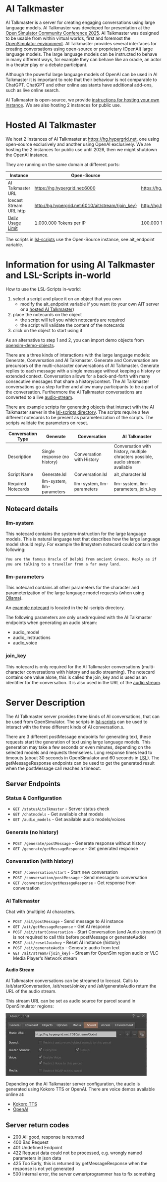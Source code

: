 # AI Talkmaster

AI Talkmaster is a server for creating engaging conversations using large language models. AI Talkmaster was developed for presentation at the [Open Simulator Community Conference 2025](https://conference.opensimulator.org/). AI Talkmaster was designed to be usable from within virtual worlds, first and foremost the [OpenSimulator environment](https://en.wikipedia.org/wiki/OpenSimulator). AI Talkmaster provides several interfaces for creating conversations using open-source or proprietary (OpenAI) large language models. The large language models can be instructed to behave in many different ways, for example they can behave like an oracle, an actor in a theater play or a debate participant. 

Although the powerful large language models of OpenAI can be used in AI Talkmaster it is important to note that their behaviour is not comparable to ChatGPT. ChatGPT and other online assistants have additional add-ons, such as live online search.

AI Talkmaster is open-source, we provide [instructions for hosting your own instance](./hosting_aitalkmaster.md).
We are also hosting 2 instances for public use.


# Hosted AI Talkmaster

We host 2 Instances of AI Talkmaster at https://hg.hypergrid.net, one using open-source exclusively and another using OpenAI exclusively. We are hosting the 2 instances for public use until 2026, then we might shutdown the OpenAI instance.

They are running on the same domain at different ports:

| Instance | Open-Source | OpenAI |
|----------|------------|--------|
| AI Talkmaster URL | https://hg.hypergrid.net:6000 | https://hg.hypergrid.net:7000 |
| Icecast Stream URL http | http://hg.hypergrid.net:6010/ait/stream/{join_key} | http://hg.hypergrid.net:7010/ait/stream/{join_key} |
| [Daily Usage Limit](#daily-usage-limit) | 1.000.000 Tokens per IP | 100.000 Tokens per IP |

The scripts in [lsl-scripts](./lsl-scripts/) use the Open-Source instance, see ait_endpoint variable.

# Information for using AI Talkmaster and LSL-Scripts in-world



How to use the LSL-Scripts in-world:
1. select a script and place it on an object that you own
   - modify the ait_endpoint variable if you want (to your own AIT server or a [hosted AI Talkmaster](hosted-ai-talkmaster))
2. place the notecards on the object
   - the script will tell you which notecards are required
   - the script will validate the content of the notecards
3. click on the object to start using it

As an alternative to step 1 and 2, you can import demo objects from [opensim-demo-objects](./opensim-demo-objects/). 


There are a three kinds of interactions with the large language models: Generate, Conversation and AI Talkmaster. 
Generate and Conversation are precursors of the multi-character conversations of AI Talkmaster. Generate replies to each message with a single message without keeping a history or extended context. Conversation allows for a back-and-forth with many consecutive messages that share a history/context.
The AI Talkmaster conversations go a step further and allow many participants to be a part of the conversation. Furthermore the AI Talkmaster conversations are converted to a live [audio-stream](#audio-stream).

There are example scripts for generating objects that interact with the AI Talkmaster server in the [lsl-scripts directory](./lsl-scripts/).
The scripts require a few different notecards to be present as parameterization of the scripts. The scripts validate the parameters on reset.

| Conversation Type | Generate | Conversation | AI Talkmaster |
|----------|------|------------|------|
| Description | Single response (no history) | Conversation with History | Conversation with history, multiple chracters possible, audio stream available |
| Script Name | Generate.lsl | Conversation.lsl | ait_character.lsl |
| Required Notecards | llm-system, llm-parameters | llm-system, llm-parameters | llm-system, llm-parameters, join_key |


## Notecard details

### llm-system

This notecard contains the system-instruction for the large language models. This is natural language text that describes how the large language model should reply. For example the llmsystem notecard could contain the following:

```
You are the famous Oracle of Delphi from ancient Greece. Reply as if you are talking to a traveller from a far away land.
```

### llm-parameters

This notecard contains all other parameters for the character and parameterization of the large language model requests (when using [Ollama](https://github.com/ollama/ollama/blob/main/docs/modelfile.md#parameter)).

An [example notecard](lsl-scripts/llm-parameters.notecard) is located in the lsl-scripts directory. 

The following parameters are only used/required with the AI Talkmaster endpoints when generating an audio stream:
* audio_model
* audio_instructions
* audio_voice

### join_key

This notecard is only required for the AI Talkmaster conversations (multi-character conversations with history and audio streaming).
The notecard contains one value alone, this is called the join_key and is used as an identifier for the conversation.
It is also used in the URL of the [audio stream](#audio-stream).


# Server Description

The AI Talkmaster server provides three kinds of AI conversations, that can be used from OpenSimulator.
The scripts in [lsl-scripts](./lsl-scripts/) can be used to interact with the three different kinds of AI conversation.s.

There are 3 different postMessage endpoints for generating text, these requests start the generation of text using large language models. This generation may take a few seconds or even minutes, depending on the selected models and requests themselves. Long response times lead to timeouts (about 30 seconds in OpenSimulator and 60 seconds in [LSL](https://wiki.secondlife.com/wiki/LlHTTPRequest#Caveats)). The getMessageResponse endpoints can be used to get the generated result when the postMessage call reaches a timeout.


## Server Endpoints

### Status & Configuration
- `GET /statusAitalkmaster` - Server status check
- `GET /chatmodels` - Get available chat models
- `GET /audio_models` - Get available audio models/voices

### Generate (no history)

- `POST /generate/postMessage` - Generate response without history
- `GET /generate/getMessageResponse` - Get generated response

### Conversation (with history)

- `POST /conversation/start` - Start new conversation
- `POST /conversation/postMessage` - Send message to conversation
- `GET /conversation/getMessageResponse` - Get response from conversation

### AI Talkmaster
Chat with (multiple) AI characters.

- `POST /ait/postMessage` - Send message to AI instance
- `GET /ait/getMessageResponse` - Get AI response
- `POST /ait/startConversation` - Start Conversation (and Audio stream) (it is not required to call this before postMessage or generateAudio)
- `POST /ait/resetJoinkey` - Reset AI instance (history)
- `POST /ait/generateAudio` - Generate audio from text
- `GET /ait/stream/{join_key}` - Stream for OpenSim region audio or VLC Media Player's Network stream

#### Audio Stream

AI Talkmaster conversations can be streamed to Icecast. Calls to /ait/startConversation, /ait/resetJoinkey and /ait/generateAudio return the URL of the audio stream.


This stream URL can be set as audio source for parcel sound in OpenSimulator regions:

![OpenSimulator Region Audio](./about/parcel_sound_music_url.JPG)


Depending on the AI Talkmaster server configuration, the audio is generated using Kokoro TTS or OpenAI. There are voice demos available online at:
- [Kokoro TTS](https://huggingface.co/spaces/hexgrad/Kokoro-TTS)
- [OpenAI](https://www.openai.fm/)


## Server return codes

- 200 All good, response is returned
- 400 Bad Request
- 401 Undefined Endpoint
- 422 Request data could not be processed, e.g. wrongly named parameters in json data
- 425 Too Early, this is returned by getMessageResponse when the response is not yet generated
- 500 internal error, the server owner/programmer has to fix something

